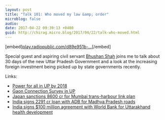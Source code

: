 ```yaml
---
layout: post
title: "Talk 101: Who moved my law &amp; order"
microblog: false
audio: 
date: 2017-04-22 09:39:13 +0400
guid: http://chirag.micro.blog/2017/04/22/talk-who-moved.html
---
```

[embed][play.radiopublic.com/d89e951b-...](https://play.radiopublic.com/d89e951b-0eab-4f51-8792-2f51c5c8f2e5/ep/s1!dd7ca3cf91d1a7758aa76a4f99c850a9f6820835)[/embed]
<p>Special guest and aspiring civil servant <a href="https://twitter.com/bhs7rocks" target="_blank">Bhushan Shah</a> joins me to talk about 30 days of the new Uttar Pradesh Government and a look at the increasing foreign investment being picked up by state governments recently.</p>
<p>Links:</p>
<ul>
<li><a href="https://ekdrishti.in/free-electricity-connections-to-bpl-focus-on-energy-efficiency-and-power-for-all-in-uttar-e9af7d7947c?source=---------0" target="_blank">Power for all in UP by 2018</a></li>
<li><a href="http://indiatoday.intoday.in/story/up-cms-decision-to-set-up-anti-romeo-squads-popular-survey/1/930287.html" target="_blank">Gaon Connection Survey in UP</a></li>
<li><a href="http://timesofindia.indiatimes.com/business/india-business/japan-sanctions-rs-8600cr-for-mumbai-trans-harbour-link-plan/articleshow/57946319.cms" target="_blank">Japan sanctions 8600 cr for Mumbai trans-harbour link plan</a></li>
<li><a href="https://ekdrishti.in/india-signs-2291-crore-loan-with-adb-for-madhya-pradesh-roads-4b705c5dc392" target="_blank">India signs 2291 cr loan with ADB for Madhya Pradesh roads</a></li>
<li><a href="https://ekdrishti.in/india-signs-100-million-agreement-with-world-bank-for-uttarakhand-health-development-ca3ef3b13200" target="_blank">India signs $100 million agreement with World Bank for Uttarakhand health development</a></li>
</ul>
